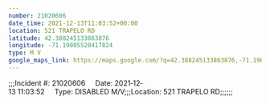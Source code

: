 ```yaml
---
number: 21020606
date_time: 2021-12-13T11:03:52+00:00
location: 521 TRAPELO RD
latitude: 42.388245133863876
longitude: -71.19005520417824
type: M V
google_maps_link: https://maps.google.com/?q=42.388245133863876,-71.19005520417824
---
```


;;;Incident #: 21020606     Date: 2021‐12‐13 11:03:52     Type: DISABLED M/V;;;Location: 521 TRAPELO RD;;;;;;
